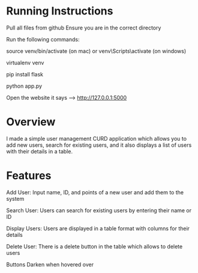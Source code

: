# Running Instructions
Pull all files from github
Ensure you are in the correct directory

Run the following commands:

source venv/bin/activate (on mac) or venv\Scripts\activate (on windows)

virtualenv venv

pip install flask

python app.py

Open the website it says --> http://127.0.0.1:5000


# Overview
I made a simple user management CURD application which allows you to add new users, search for existing users, and it also displays a list of users with their details in a table.


# Features
Add User: Input name, ID, and points of a new user and add them to the system

Search User: Users can search for existing users by entering their name or ID

Display Users: Users are displayed in a table format with columns for their details

Delete User: There is a delete button in the table which allows to delete users

Buttons Darken when hovered over